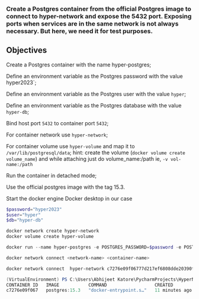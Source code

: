 ### Create a Postgres container from the official Postgres image to connect to hyper-network and expose the 5432 port. Exposing ports when services are in the same network is not always necessary. But here, we need it for test purposes.

## Objectives
Create a Postgres container with the name hyper-postgres;

Define an environment variable as the Postgres password with the value hyper2023`;

Define an environment variable as the Postgres user with the value `hyper`;

Define an environment variable as the Postgres database with the value `hyper-db`;

Bind host port `5432` to container port `5432`;

For container network use `hyper-network`;

For container volume use `hyper-volume` and map it to `/var/lib/postgresql/data`;
hint: create the volume (`docker volume create volume_name`) and while attaching just do volume_name:/path ie, `-v vol-name:/path`

Run the container in detached mode;

Use the official postgres image with the tag 15.3.


Start the docker engine Docker desktop in our case
```powershell
$password="hyper2023"
$user="hyper"
$db="hyper-db"
```
```powershell
docker network create hyper-network
docker volume create hyper-volume
```
```powershell
docker run --name hyper-postgres -e POSTGRES_PASSWORD=$password -e POSTGRES_PASSWORD=$password -e POSTGRES_USER=$user -e POSTGRES_DB=$db -p 5432:5432 -v hyper-volume:/var/lib/postgresql/data -d postgres:15.3
```

```powershell
docker network connect <network-name> <container-name>
```
```powershell
docker network connect  hyper-network c7276e09f06777d217ef6808dde20390f035dcb711c135d022fa58e72473efa0
```
```powershell
(VirtualEnvironment) PS C:\Users\Abhijeet Katore\PycharmProjects\HyperNetwork1> docker ps -a
CONTAINER ID   IMAGE           COMMAND                  CREATED          STATUS          PORTS                                         NAMES
c7276e09f067   postgres:15.3   "docker-entrypoint.s…"   11 minutes ago   Up 11 minutes   0.0.0.0:5432->5432/tcp, [::]:5432->5432/tcp   hyper-postgres

```
